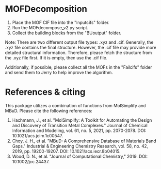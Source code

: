 # MOFDecomposition
1. Place the MOF CIF file into the "Inputcifs" folder.
2. Run the MOFdecompose_v2.py script.
3. Collect the building blocks from the "BUoutput" folder.


Note: There are two different output file types: .xyz and .cif. Generally, the .xyz file contains the final structure. However, the .cif file may provide more detailed structural information. Therefore, please fetch the structure from the .xyz file first. If it is empty, then use the .cif file.

Additionally, if possible, please collect all the MOFs in the "Failcifs" folder and send them to Jerry to help improve the algorithm.

# References & citing
This package utilizes a combination of functions from MolSimplify and MBuD. Please cite the following references:

1) Hachmann, J., et al. "MolSimplify: A Toolkit for Automating the Design and Discovery of Transition Metal Complexes." Journal of Chemical Information and Modeling, vol. 61, no. 5, 2021, pp. 2070-2078. DOI: 10.1021/acs.jcim.1c00547.
2) Choy, J. H., et al. "MBuD: A Comprehensive Database of Materials Band Gaps." Industrial & Engineering Chemistry Research, vol. 58, no. 42, 2019, pp. 19200-19207. DOI: 10.1021/acs.iecr.8b04015.
3) Wood, D. N., et al. "Journal of Computational Chemistry," 2019. DOI: 10.1002/jcc.24437.


